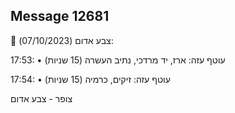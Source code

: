## Message 12681

🔴 צבע אדום (07/10/2023):

17:53:
• עוטף עזה: ארז, יד מרדכי, נתיב העשרה (15 שניות)

17:54:
• עוטף עזה: זיקים, כרמיה (15 שניות)

צופר - צבע אדום

